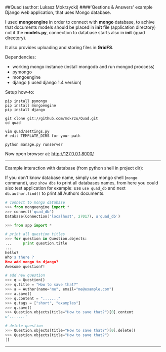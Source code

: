 ##Quad (author: Lukasz Mokrzycki)
####'Qestions & Answers' example Django web application, that uses Mongo database.

I used **mongoengine** in order to connect with **mongo** database, to achive that
documents models should be placed in **init** file (application directory)
not it the **models.py**, connection to database starts also in **init** (quad directory).

It also provides uploading and storing files in **GridFS**.

Dependencies:

-   working mongo instance (install mongodb and run mongod proccess)
-   pymongo
-   mongoengine
-   django (i used django 1.4 version)

Setup how-to:
    
    pip install pymongo
    pip install mongoengine
    pip install django

    git clone git://github.com/mokrzu/Quad.git
    cd quad

    vim quad/settings.py
    # edit TEMPLATE_DIRS for your path

    python manage.py runserver

Now open browser at: http://127.0.0.1:8000/ 
- - -
Example interaction with database (from python shell in project dir):

If you don't know database name, simply use mongo shell (`mongo` command),
use `show dbs` to print all databases names, from here you could also test application
for example: use `use quad_db` and next `db.author.find()` to print all Authors documents.
    
```python
# connect to mongo database
>>> from mongoengine import *
>>> connect('quad_db')
Database(Connection('localhost', 27017), u'quad_db')

>>> from app import *

# print all question titles
>>> for question in Question.objects:
...     print question.title
... 
hello?
Who's there ?
How add mongo to django?
Awesome question?!

# add new question
>>> q = Question()
>>> q.title = "How to save that?"
>>> a = Author(name="me", email="me@example.com")
>>> a.save()
>>> q.content = "......."
>>> q.tags = ["short", "examples"]
>>> q.save()
>>> Question.objects(title="How to save that?")[0].content
u'.......'

# delete question
>>> Question.objects(title="How to save that?")[0].delete()
>>> Question.objects(title="How to save that?")
[]

```
- - -
